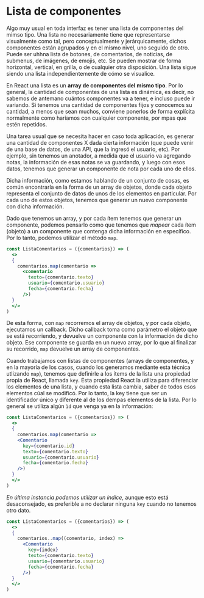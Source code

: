# Lista de componentes

Algo muy usual en toda interfaz es tener una lista de componentes del mimso tipo. Una lista no necesariamente tiene que representarse visualmente como tal, pero conceptualmente y jerárquicamente, dichos componentes están agrupados y en el mismo nivel, uno seguido de otro. Puede ser uhhna lista de botones, de comentarios, de noticias, de submenus, de imágenes, de emojis, etc. Se pueden mostrar de forma horizontal, vertical, en grilla, o de cualquier otra disposición. Una lista sigue siendo una lista independientemente de cómo se visualice.

En React una lista es un **array de componentes del mismo tipo**. Por lo general, la cantidad de componentes de una lista es dinámica, es decir, no sabemos de antemano cuántos componentes va a tener, e incluso puede ir variando. Si tenemos una cantidad de componentes fijos y conocemos su cantidad, a menos que sean muchos, conviene ponerlos de forma explícita normalmente como haríamos con cualquier componente, por mpas que estén repetidos.

Una tarea usual que se necesita hacer en caso toda aplicación, es generar una cantidad de componentes X dada cierta información (que puede venir de una base de datos, de una API, que la ingresó el usuario, etc). Por ejemplo, sin tenemos un anotador, a medida que el usuario va agregando notas, la información de esas notas se va guardando, y luego con esos datos, tenemos que generar un componente de nota por cada uno de ellos.

Dicha información, como estamos hablando de un conjunto de cosas, es común encontrarla en la forma de un array de objetos, donde cada objeto representa el conjunto de datos de unos de los elementos en particular. Por cada uno de estos objetos, tenemos que generar un nuevo componente con dicha información.

Dado que tenemos un array, y por cada ítem tenemos que generar un componente, podemos pensarlo como que tenemos que *mapear* cada ítem (objeto) a un componente que contenga dicha información en específico. Por lo tanto, podemos utilizar el método `map`.

```jsx
const ListaComentarios = ({comentarios}) => (
  <>
  {
    comentarios.map(comentario =>
      <comentario
        texto={comentario.texto}
        usuario={comentario.usuario}
        fecha={comentario.fecha}
      />)
  }
  </>
)
```

De esta forma, con `map` recorremos el array de objetos, y por cada objeto, ejecutamos un callback. Dicho callback toma como parámetro el objeto que se está recorriendo, y devuelve un componente con la información de dicho objeto. Ese componente se guarda en un nuevo array, por lo que al finalizar su recorrido, `map` devuelve un array de componentes.

Cuando trabajamos con listas de componentes (arrays de componentes, y en la mayoría de los casos, cuando los generamos mediante esta técnica utlizando `map`), tenemos que definirle a los ítems de la lista una propiedad propia de React, llamada `key`. Esta propiedad React la utiliza para diferenciar los elementos de una lista, y cuando esta lista cambia, saber de todos esos elementos cúal se modificó. Por lo tanto, la key tiene que ser un identificador único y diferente al de los dempas elementos de la lista. Por lo general se utiliza algún `ìd` que venga ya en la información:

```jsx
const ListaComentarios = ({comentarios}) => (
  <>
  {
    comentarios.map(comentario => 
    <Comentario
      key={comentario.id}
      texto={comentario.texto}
      usuario={comentario.usuario}
      fecha={comentario.fecha}
    />)
  }
  </>
)
```

*En última instancia podemos utilizar un índice*, aunque esto está desaconsejado, es preferible a no declarar ninguna `key` cuando no tenemos otro dato.

```jsx
const ListaComentarios = ({comentarios}) => (
  <>
  {
    comentarios..map((comentario, index) => 
      <Comentario
        key={index}
        texto={comentario.texto}
        usuario={comentario.usuario}
        fecha={comentario.fecha}
      />)
  }
  </>
)
```
